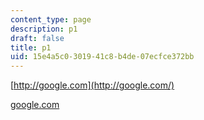 ```yaml
---
content_type: page
description: p1
draft: false
title: p1
uid: 15e4a5c0-3019-41c8-b4de-07ecfce372bb
---
```

[http://google.com](http://google.com/)

[google.com](http://localhost:8043/sites/test/type/page/edit/15e4a5c0-3019-41c8-b4de-07ecfce372bb/google.com)